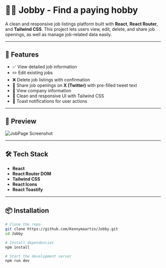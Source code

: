 # 🧑‍💼 Jobby - Find a paying hobby

A clean and responsive job listings platform built with **React**, **React Router**, and **Tailwind CSS**. This project lets users view, edit, delete, and share job openings, as well as manage job-related data easily.

---

## 🚀 Features

- ✅ View detailed job information
- ✏️ Edit existing jobs
- ❌ Delete job listings with confirmation
- 📢 Share job openings on **X (Twitter)** with pre-filled tweet text
- 🔎 View company information
- 📍 Clean and responsive UI with Tailwind CSS
- 🍞 Toast notifications for user actions

---

## 📸 Preview

![JobPage Screenshot](./screenshot.png)

---

## 🛠️ Tech Stack

- **React**
- **React Router DOM**
- **Tailwind CSS**
- **React Icons**
- **React Toastify**

---

## 📦 Installation

```bash
# Clone the repo
git clone https://github.com/Kennymaartin/Jobby.git
cd Jobby

# Install dependencies
npm install

# Start the development server
npm run dev
